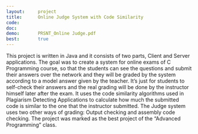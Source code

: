```yaml
---
layout:     project
title:      Online Judge System with Code Similarity
code:
doc:
demo:       PRSNT_Online Judge.pdf
best:       true
---
```


This project is written in Java and it consists of two parts, Client and Server applications. The goal was to create a system for online exams of C Programming course, so that the students can see the questions and submit their answers over the network and they will be graded by the system according to a model answer given by the teacher. It’s just for students to self-check their answers and the real grading will be done by the instructor himself later after the exam. It uses the code similarity algorithms used in Plagiarism Detecting Applications to calculate how much the submitted code is similar to the one that the instructor submitted. The Judge system uses two other ways of grading: Output checking and assembly code checking. The project was marked as the best project of the “Advanced Programming” class.

